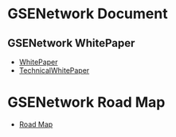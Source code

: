# GSENetwork Document

## GSENetwork WhitePaper
- [WhitePaper](whitepaper.pdf)
- [TechnicalWhitePaper](TechnicalWhitePaper.md)

# GSENetwork Road Map
- [Road Map](GSERoadMap.md)
